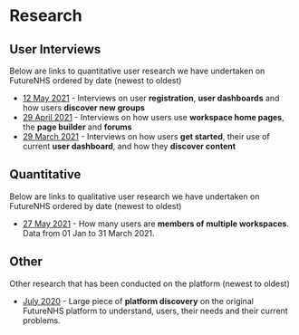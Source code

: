 # Research

## User Interviews
Below are links to quantitative user research we have undertaken on FutureNHS ordered by date (newest to oldest)
- [12 May 2021](/research/user-research-20210512.md) - Interviews on user **registration**, **user dashboards** and how users **discover new groups**
- [29 April 2021](/research/user-research-20210429.md) - Interviews on how users use **workspace home pages**, the **page builder** and **forums**
- [29 March 2021](/research/user-research-20210329.md) - Interviews on how users **get started**, their use of current **user dashboard**, and how they **discover content**

## Quantitative
Below are links to qualitative user research we have undertaken on FutureNHS ordered by date (newest to oldest)
- [27 May 2021](/research/stats-research-20210527.md) - How many users are **members of multiple workspaces**. Data from 01 Jan to 31 March 2021.

## Other
Other research that has been conducted on the platform (newest to oldest)
- [July 2020](/research/discovery-2020.md) - Large piece of **platform discovery** on the original FutureNHS platform to understand, users, their needs and their current problems.
